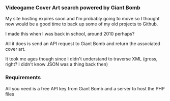 ### Videogame Cover Art search powered by Giant Bomb

My site hosting expires soon and I'm probably going to move so I thought now would be a good time to back up some of my old projects to Github.

I made this when I was back in school, around 2010 perhaps?

All it does is send an API request to Giant Bomb and return the associated cover art.

It took me ages though since I didn't understand to traverse XML (gross, right? I didn't know JSON was a thing back then)

### Requirements

All you need is a free API key from Giant Bomb and a server to host the PHP files
